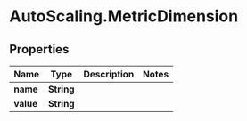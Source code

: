 # AutoScaling.MetricDimension

## Properties

Name | Type | Description | Notes
------------ | ------------- | ------------- | -------------
**name** | **String** |  | 
**value** | **String** |  | 


